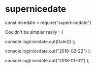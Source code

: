 # supernicedate

const nicedate = require("supernicedate")

Couldn't be simpler really :-)

console.log(nicedate.out(Date()) );

console.log(nicedate.out("2018-02-22") );

console.log(nicedate.out("2018-01-01") );
